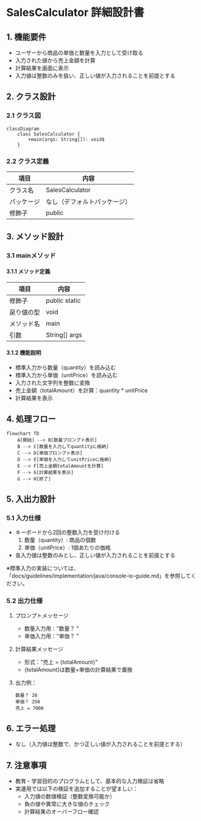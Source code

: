 # SalesCalculator 詳細設計書

## 1. 機能要件

- ユーザーから商品の単価と数量を入力として受け取る
- 入力された値から売上金額を計算
- 計算結果を画面に表示
- 入力値は整数のみを扱い、正しい値が入力されることを前提とする

## 2. クラス設計

### 2.1 クラス図

```mermaid
classDiagram
    class SalesCalculator {
        +main(args: String[]): void$
    }
```

### 2.2 クラス定義

| 項目 | 内容 |
|------|------|
| クラス名 | SalesCalculator |
| パッケージ | なし（デフォルトパッケージ） |
| 修飾子 | public |

## 3. メソッド設計

### 3.1 mainメソッド

#### 3.1.1 メソッド定義

| 項目 | 内容 |
|------|------|
| 修飾子 | public static |
| 戻り値の型 | void |
| メソッド名 | main |
| 引数 | String[] args |

#### 3.1.2 機能説明

- 標準入力から数量（quantity）を読み込む
- 標準入力から単価（unitPrice）を読み込む
- 入力された文字列を整数に変換
- 売上金額（totalAmount）を計算：quantity * unitPrice
- 計算結果を表示

## 4. 処理フロー

```mermaid
flowchart TD
    A[開始] --> B[数量プロンプト表示]
    B --> C[数量を入力してquantityに格納]
    C --> D[単価プロンプト表示]
    D --> E[単価を入力してunitPriceに格納]
    E --> F[売上金額totalAmountを計算]
    F --> G[計算結果を表示]
    G --> H[終了]
```

## 5. 入出力設計

### 5.1 入力仕様

- キーボードから2回の整数入力を受け付ける
  1. 数量（quantity）: 商品の個数
  1. 単価（unitPrice）: 1個あたりの価格
- 各入力値は整数のみとし、正しい値が入力されることを前提とする

※標準入力の実装については、「docs/guidelines/implementation/java/console-io-guide.md」を参照してください。

### 5.2 出力仕様

1. プロンプトメッセージ
   - 数量入力用："数量？ "
   - 単価入力用："単価？ "

1. 計算結果メッセージ
   - 形式："売上 = {totalAmount}"
   - {totalAmount}は数量×単価の計算結果で置換

1. 出力例：

   ```text
   数量？ 28
   単価？ 250
   売上 = 7000
   ```

## 6. エラー処理

- なし（入力値は整数で、かつ正しい値が入力されることを前提とする）

## 7. 注意事項

- 教育・学習目的のプログラムとして、基本的な入力検証は省略
- 実運用では以下の検証を追加することが望ましい：
  - 入力値の数値検証（整数変換可能か）
  - 負の値や異常に大きな値のチェック
  - 計算結果のオーバーフロー確認
